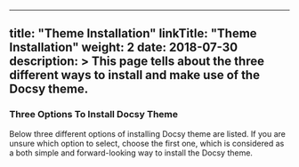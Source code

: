 
---
title: "Theme Installation"
linkTitle: "Theme Installation"
weight: 2
date: 2018-07-30
description: >
  This page tells about the three different ways to install and make use of the Docsy theme.
---

### Three Options To Install Docsy Theme

Below three different options of installing Docsy theme are listed.
If you are unsure which option to select, choose the first one, which is considered as a both simple and forward-looking way to install the Docsy theme.
